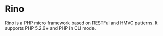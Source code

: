 Rino
====

Rino is a PHP micro framework based on RESTFul and HMVC patterns.
It supports PHP 5.2.6+ and PHP in CLI mode.